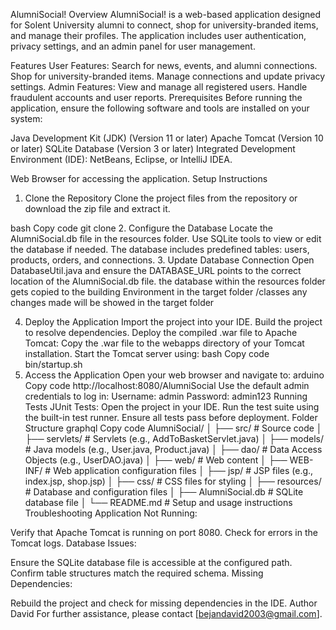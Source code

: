 AlumniSocial!
Overview
AlumniSocial! is a web-based application designed for Solent University alumni to connect, shop for university-branded items, and manage their profiles. The application includes user authentication, privacy settings, and an admin panel for user management.

Features
User Features:
Search for news, events, and alumni connections.
Shop for university-branded items.
Manage connections and update privacy settings.
Admin Features:
View and manage all registered users.
Handle fraudulent accounts and user reports.
Prerequisites
Before running the application, ensure the following software and tools are installed on your system:

Java Development Kit (JDK) (Version 11 or later)
Apache Tomcat (Version 10 or later)
SQLite Database (Version 3 or later)
Integrated Development Environment (IDE): NetBeans, Eclipse, or IntelliJ IDEA.

Web Browser for accessing the application.
Setup Instructions
1. Clone the Repository
Clone the project files from the repository or download the zip file and extract it.

bash
Copy code
git clone 
2. Configure the Database
Locate the AlumniSocial.db file in the resources folder.
Use SQLite tools to view or edit the database if needed.
The database includes predefined tables: users, products, orders, and connections.
3. Update Database Connection
Open DatabaseUtil.java and ensure the DATABASE_URL points to the correct location of the AlumniSocial.db file.
the database within the resources folder gets copied to the building Environment in the target folder /classes any changes made will be showed in the target
folder

4. Deploy the Application
Import the project into your IDE.
Build the project to resolve dependencies.
Deploy the compiled .war file to Apache Tomcat:
Copy the .war file to the webapps directory of your Tomcat installation.
Start the Tomcat server using:
bash
Copy code
bin/startup.sh
5. Access the Application
Open your web browser and navigate to:
arduino
Copy code
http://localhost:8080/AlumniSocial
Use the default admin credentials to log in:
Username: admin
Password: admin123
Running Tests
JUnit Tests:
Open the project in your IDE.
Run the test suite using the built-in test runner.
Ensure all tests pass before deployment.
Folder Structure
graphql
Copy code
AlumniSocial/
│
├── src/                  # Source code
│   ├── servlets/         # Servlets (e.g., AddToBasketServlet.java)
│   ├── models/           # Java models (e.g., User.java, Product.java)
│   ├── dao/              # Data Access Objects (e.g., UserDAO.java)
│
├── web/                  # Web content
│   ├── WEB-INF/          # Web application configuration files
│   ├── jsp/              # JSP files (e.g., index.jsp, shop.jsp)
│   ├── css/              # CSS files for styling
│
├── resources/            # Database and configuration files
│   ├── AlumniSocial.db   # SQLite database file
│
└── README.md             # Setup and usage instructions
Troubleshooting
Application Not Running:

Verify that Apache Tomcat is running on port 8080.
Check for errors in the Tomcat logs.
Database Issues:

Ensure the SQLite database file is accessible at the configured path.
Confirm table structures match the required schema.
Missing Dependencies:

Rebuild the project and check for missing dependencies in the IDE.
Author
David
For further assistance, please contact [bejandavid2003@gmail.com].
